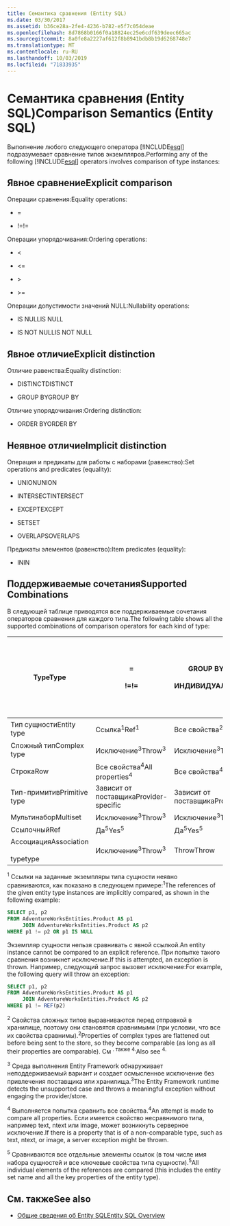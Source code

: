 ```yaml
---
title: Семантика сравнения (Entity SQL)
ms.date: 03/30/2017
ms.assetid: b36ce28a-2fe4-4236-b782-e5f7c054deae
ms.openlocfilehash: 8d7868b0166f0a18824ec25e6cdf639deec665ac
ms.sourcegitcommit: 8a0fe8a2227af612f8b8941bdb8b19d6268748e7
ms.translationtype: MT
ms.contentlocale: ru-RU
ms.lasthandoff: 10/03/2019
ms.locfileid: "71833935"
---
```

# <a name="comparison-semantics-entity-sql"></a><span data-ttu-id="37d9b-102">Семантика сравнения (Entity SQL)</span><span class="sxs-lookup"><span data-stu-id="37d9b-102">Comparison Semantics (Entity SQL)</span></span>
<span data-ttu-id="37d9b-103">Выполнение любого следующего оператора [!INCLUDE[esql](../../../../../../includes/esql-md.md)] подразумевает сравнение типов экземпляров.</span><span class="sxs-lookup"><span data-stu-id="37d9b-103">Performing any of the following [!INCLUDE[esql](../../../../../../includes/esql-md.md)] operators involves comparison of type instances:</span></span>  
  
## <a name="explicit-comparison"></a><span data-ttu-id="37d9b-104">Явное сравнение</span><span class="sxs-lookup"><span data-stu-id="37d9b-104">Explicit comparison</span></span>  
 <span data-ttu-id="37d9b-105">Операции сравнения:</span><span class="sxs-lookup"><span data-stu-id="37d9b-105">Equality operations:</span></span>  
  
- =  
  
- <span data-ttu-id="37d9b-106">!=</span><span class="sxs-lookup"><span data-stu-id="37d9b-106">!=</span></span>  
  
 <span data-ttu-id="37d9b-107">Операции упорядочивания:</span><span class="sxs-lookup"><span data-stu-id="37d9b-107">Ordering operations:</span></span>  
  
- <  
  
- \<=  
  
- \>  
  
- \>=  
  
 <span data-ttu-id="37d9b-108">Операции допустимости значений NULL:</span><span class="sxs-lookup"><span data-stu-id="37d9b-108">Nullability operations:</span></span>  
  
- <span data-ttu-id="37d9b-109">IS NULL</span><span class="sxs-lookup"><span data-stu-id="37d9b-109">IS NULL</span></span>  
  
- <span data-ttu-id="37d9b-110">IS NOT NULL</span><span class="sxs-lookup"><span data-stu-id="37d9b-110">IS NOT NULL</span></span>  
  
## <a name="explicit-distinction"></a><span data-ttu-id="37d9b-111">Явное отличие</span><span class="sxs-lookup"><span data-stu-id="37d9b-111">Explicit distinction</span></span>  
 <span data-ttu-id="37d9b-112">Отличие равенства:</span><span class="sxs-lookup"><span data-stu-id="37d9b-112">Equality distinction:</span></span>  
  
- <span data-ttu-id="37d9b-113">DISTINCT</span><span class="sxs-lookup"><span data-stu-id="37d9b-113">DISTINCT</span></span>  
  
- <span data-ttu-id="37d9b-114">GROUP BY</span><span class="sxs-lookup"><span data-stu-id="37d9b-114">GROUP BY</span></span>  
  
 <span data-ttu-id="37d9b-115">Отличие упорядочивания:</span><span class="sxs-lookup"><span data-stu-id="37d9b-115">Ordering distinction:</span></span>  
  
- <span data-ttu-id="37d9b-116">ORDER BY</span><span class="sxs-lookup"><span data-stu-id="37d9b-116">ORDER BY</span></span>  
  
## <a name="implicit-distinction"></a><span data-ttu-id="37d9b-117">Неявное отличие</span><span class="sxs-lookup"><span data-stu-id="37d9b-117">Implicit distinction</span></span>  
 <span data-ttu-id="37d9b-118">Операция и предикаты для работы с наборами (равенство):</span><span class="sxs-lookup"><span data-stu-id="37d9b-118">Set operations and predicates (equality):</span></span>  
  
- <span data-ttu-id="37d9b-119">UNION</span><span class="sxs-lookup"><span data-stu-id="37d9b-119">UNION</span></span>  
  
- <span data-ttu-id="37d9b-120">INTERSECT</span><span class="sxs-lookup"><span data-stu-id="37d9b-120">INTERSECT</span></span>  
  
- <span data-ttu-id="37d9b-121">EXCEPT</span><span class="sxs-lookup"><span data-stu-id="37d9b-121">EXCEPT</span></span>  
  
- <span data-ttu-id="37d9b-122">SET</span><span class="sxs-lookup"><span data-stu-id="37d9b-122">SET</span></span>  
  
- <span data-ttu-id="37d9b-123">OVERLAPS</span><span class="sxs-lookup"><span data-stu-id="37d9b-123">OVERLAPS</span></span>  
  
 <span data-ttu-id="37d9b-124">Предикаты элементов (равенство):</span><span class="sxs-lookup"><span data-stu-id="37d9b-124">Item predicates (equality):</span></span>  
  
- <span data-ttu-id="37d9b-125">IN</span><span class="sxs-lookup"><span data-stu-id="37d9b-125">IN</span></span>  
  
## <a name="supported-combinations"></a><span data-ttu-id="37d9b-126">Поддерживаемые сочетания</span><span class="sxs-lookup"><span data-stu-id="37d9b-126">Supported Combinations</span></span>  
 <span data-ttu-id="37d9b-127">В следующей таблице приводятся все поддерживаемые сочетания операторов сравнения для каждого типа.</span><span class="sxs-lookup"><span data-stu-id="37d9b-127">The following table shows all the supported combinations of comparison operators for each kind of type:</span></span>  
  
|<span data-ttu-id="37d9b-128">**Type**</span><span class="sxs-lookup"><span data-stu-id="37d9b-128">**Type**</span></span>|**=**<br /><br /> <span data-ttu-id="37d9b-129">**\!=**</span><span class="sxs-lookup"><span data-stu-id="37d9b-129">**!=**</span></span>|<span data-ttu-id="37d9b-130">**GROUP BY**</span><span class="sxs-lookup"><span data-stu-id="37d9b-130">**GROUP BY**</span></span><br /><br /> <span data-ttu-id="37d9b-131">**ИНДИВИДУАЛЬНО**</span><span class="sxs-lookup"><span data-stu-id="37d9b-131">**DISTINCT**</span></span>|<span data-ttu-id="37d9b-132">**UNION**</span><span class="sxs-lookup"><span data-stu-id="37d9b-132">**UNION**</span></span><br /><br /> <span data-ttu-id="37d9b-133">**INTERSECT**</span><span class="sxs-lookup"><span data-stu-id="37d9b-133">**INTERSECT**</span></span><br /><br /> <span data-ttu-id="37d9b-134">**EXCEPT**</span><span class="sxs-lookup"><span data-stu-id="37d9b-134">**EXCEPT**</span></span><br /><br /> <span data-ttu-id="37d9b-135">**SET**</span><span class="sxs-lookup"><span data-stu-id="37d9b-135">**SET**</span></span><br /><br /> <span data-ttu-id="37d9b-136">**OVERLAPS**</span><span class="sxs-lookup"><span data-stu-id="37d9b-136">**OVERLAPS**</span></span>|<span data-ttu-id="37d9b-137">**IN**</span><span class="sxs-lookup"><span data-stu-id="37d9b-137">**IN**</span></span>|<span data-ttu-id="37d9b-138">**<   <=**</span><span class="sxs-lookup"><span data-stu-id="37d9b-138">**<   <=**</span></span><br /><br /> <span data-ttu-id="37d9b-139">**>   >=**</span><span class="sxs-lookup"><span data-stu-id="37d9b-139">**>   >=**</span></span>|<span data-ttu-id="37d9b-140">**ORDER BY**</span><span class="sxs-lookup"><span data-stu-id="37d9b-140">**ORDER BY**</span></span>|<span data-ttu-id="37d9b-141">**ИМЕЕТ ЗНАЧЕНИЕ NULL**</span><span class="sxs-lookup"><span data-stu-id="37d9b-141">**IS NULL**</span></span><br /><br /> <span data-ttu-id="37d9b-142">**НЕ РАВНО NULL**</span><span class="sxs-lookup"><span data-stu-id="37d9b-142">**IS NOT NULL**</span></span>|  
|-|-|-|-|-|-|-|-|  
|<span data-ttu-id="37d9b-143">Тип сущности</span><span class="sxs-lookup"><span data-stu-id="37d9b-143">Entity type</span></span>|<span data-ttu-id="37d9b-144">Ссылка<sup>1</sup></span><span class="sxs-lookup"><span data-stu-id="37d9b-144">Ref<sup>1</sup></span></span>|<span data-ttu-id="37d9b-145">Все свойства<sup>2</sup></span><span class="sxs-lookup"><span data-stu-id="37d9b-145">All properties<sup>2</sup></span></span>|<span data-ttu-id="37d9b-146">Все свойства<sup>2</sup></span><span class="sxs-lookup"><span data-stu-id="37d9b-146">All properties<sup>2</sup></span></span>|<span data-ttu-id="37d9b-147">Все свойства<sup>2</sup></span><span class="sxs-lookup"><span data-stu-id="37d9b-147">All properties<sup>2</sup></span></span>|<span data-ttu-id="37d9b-148">Исключение<sup>3</sup></span><span class="sxs-lookup"><span data-stu-id="37d9b-148">Throw<sup>3</sup></span></span>|<span data-ttu-id="37d9b-149">Исключение<sup>3</sup></span><span class="sxs-lookup"><span data-stu-id="37d9b-149">Throw<sup>3</sup></span></span>|<span data-ttu-id="37d9b-150">Ссылка<sup>1</sup></span><span class="sxs-lookup"><span data-stu-id="37d9b-150">Ref<sup>1</sup></span></span>|  
|<span data-ttu-id="37d9b-151">Сложный тип</span><span class="sxs-lookup"><span data-stu-id="37d9b-151">Complex type</span></span>|<span data-ttu-id="37d9b-152">Исключение<sup>3</sup></span><span class="sxs-lookup"><span data-stu-id="37d9b-152">Throw<sup>3</sup></span></span>|<span data-ttu-id="37d9b-153">Исключение<sup>3</sup></span><span class="sxs-lookup"><span data-stu-id="37d9b-153">Throw<sup>3</sup></span></span>|<span data-ttu-id="37d9b-154">Исключение<sup>3</sup></span><span class="sxs-lookup"><span data-stu-id="37d9b-154">Throw<sup>3</sup></span></span>|<span data-ttu-id="37d9b-155">Исключение<sup>3</sup></span><span class="sxs-lookup"><span data-stu-id="37d9b-155">Throw<sup>3</sup></span></span>|<span data-ttu-id="37d9b-156">Исключение<sup>3</sup></span><span class="sxs-lookup"><span data-stu-id="37d9b-156">Throw<sup>3</sup></span></span>|<span data-ttu-id="37d9b-157">Исключение<sup>3</sup></span><span class="sxs-lookup"><span data-stu-id="37d9b-157">Throw<sup>3</sup></span></span>|<span data-ttu-id="37d9b-158">Исключение<sup>3</sup></span><span class="sxs-lookup"><span data-stu-id="37d9b-158">Throw<sup>3</sup></span></span>|  
|<span data-ttu-id="37d9b-159">Строка</span><span class="sxs-lookup"><span data-stu-id="37d9b-159">Row</span></span>|<span data-ttu-id="37d9b-160">Все свойства<sup>4</sup></span><span class="sxs-lookup"><span data-stu-id="37d9b-160">All properties<sup>4</sup></span></span>|<span data-ttu-id="37d9b-161">Все свойства<sup>4</sup></span><span class="sxs-lookup"><span data-stu-id="37d9b-161">All properties<sup>4</sup></span></span>|<span data-ttu-id="37d9b-162">Все свойства<sup>4</sup></span><span class="sxs-lookup"><span data-stu-id="37d9b-162">All properties<sup>4</sup></span></span>|<span data-ttu-id="37d9b-163">Исключение<sup>3</sup></span><span class="sxs-lookup"><span data-stu-id="37d9b-163">Throw<sup>3</sup></span></span>|<span data-ttu-id="37d9b-164">Исключение<sup>3</sup></span><span class="sxs-lookup"><span data-stu-id="37d9b-164">Throw<sup>3</sup></span></span>|<span data-ttu-id="37d9b-165">Все свойства<sup>4</sup></span><span class="sxs-lookup"><span data-stu-id="37d9b-165">All properties<sup>4</sup></span></span>|<span data-ttu-id="37d9b-166">Исключение<sup>3</sup></span><span class="sxs-lookup"><span data-stu-id="37d9b-166">Throw<sup>3</sup></span></span>|  
|<span data-ttu-id="37d9b-167">Тип-примитив</span><span class="sxs-lookup"><span data-stu-id="37d9b-167">Primitive type</span></span>|<span data-ttu-id="37d9b-168">Зависит от поставщика</span><span class="sxs-lookup"><span data-stu-id="37d9b-168">Provider-specific</span></span>|<span data-ttu-id="37d9b-169">Зависит от поставщика</span><span class="sxs-lookup"><span data-stu-id="37d9b-169">Provider-specific</span></span>|<span data-ttu-id="37d9b-170">Зависит от поставщика</span><span class="sxs-lookup"><span data-stu-id="37d9b-170">Provider-specific</span></span>|<span data-ttu-id="37d9b-171">Зависит от поставщика</span><span class="sxs-lookup"><span data-stu-id="37d9b-171">Provider-specific</span></span>|<span data-ttu-id="37d9b-172">Зависит от поставщика</span><span class="sxs-lookup"><span data-stu-id="37d9b-172">Provider-specific</span></span>|<span data-ttu-id="37d9b-173">Зависит от поставщика</span><span class="sxs-lookup"><span data-stu-id="37d9b-173">Provider-specific</span></span>|<span data-ttu-id="37d9b-174">Зависит от поставщика</span><span class="sxs-lookup"><span data-stu-id="37d9b-174">Provider-specific</span></span>|  
|<span data-ttu-id="37d9b-175">Мультинабор</span><span class="sxs-lookup"><span data-stu-id="37d9b-175">Multiset</span></span>|<span data-ttu-id="37d9b-176">Исключение<sup>3</sup></span><span class="sxs-lookup"><span data-stu-id="37d9b-176">Throw<sup>3</sup></span></span>|<span data-ttu-id="37d9b-177">Исключение<sup>3</sup></span><span class="sxs-lookup"><span data-stu-id="37d9b-177">Throw<sup>3</sup></span></span>|<span data-ttu-id="37d9b-178">Исключение<sup>3</sup></span><span class="sxs-lookup"><span data-stu-id="37d9b-178">Throw<sup>3</sup></span></span>|<span data-ttu-id="37d9b-179">Исключение<sup>3</sup></span><span class="sxs-lookup"><span data-stu-id="37d9b-179">Throw<sup>3</sup></span></span>|<span data-ttu-id="37d9b-180">Исключение<sup>3</sup></span><span class="sxs-lookup"><span data-stu-id="37d9b-180">Throw<sup>3</sup></span></span>|<span data-ttu-id="37d9b-181">Исключение<sup>3</sup></span><span class="sxs-lookup"><span data-stu-id="37d9b-181">Throw<sup>3</sup></span></span>|<span data-ttu-id="37d9b-182">Исключение<sup>3</sup></span><span class="sxs-lookup"><span data-stu-id="37d9b-182">Throw<sup>3</sup></span></span>|  
|<span data-ttu-id="37d9b-183">Ссылочный</span><span class="sxs-lookup"><span data-stu-id="37d9b-183">Ref</span></span>|<span data-ttu-id="37d9b-184">Да<sup>5</sup></span><span class="sxs-lookup"><span data-stu-id="37d9b-184">Yes<sup>5</sup></span></span>|<span data-ttu-id="37d9b-185">Да<sup>5</sup></span><span class="sxs-lookup"><span data-stu-id="37d9b-185">Yes<sup>5</sup></span></span>|<span data-ttu-id="37d9b-186">Да<sup>5</sup></span><span class="sxs-lookup"><span data-stu-id="37d9b-186">Yes<sup>5</sup></span></span>|<span data-ttu-id="37d9b-187">Да<sup>5</sup></span><span class="sxs-lookup"><span data-stu-id="37d9b-187">Yes<sup>5</sup></span></span>|<span data-ttu-id="37d9b-188">Throw</span><span class="sxs-lookup"><span data-stu-id="37d9b-188">Throw</span></span>|<span data-ttu-id="37d9b-189">Throw</span><span class="sxs-lookup"><span data-stu-id="37d9b-189">Throw</span></span>|<span data-ttu-id="37d9b-190">Да<sup>5</sup></span><span class="sxs-lookup"><span data-stu-id="37d9b-190">Yes<sup>5</sup></span></span>|  
|<span data-ttu-id="37d9b-191">Ассоциация</span><span class="sxs-lookup"><span data-stu-id="37d9b-191">Association</span></span><br /><br /> <span data-ttu-id="37d9b-192">type</span><span class="sxs-lookup"><span data-stu-id="37d9b-192">type</span></span>|<span data-ttu-id="37d9b-193">Исключение<sup>3</sup></span><span class="sxs-lookup"><span data-stu-id="37d9b-193">Throw<sup>3</sup></span></span>|<span data-ttu-id="37d9b-194">Throw</span><span class="sxs-lookup"><span data-stu-id="37d9b-194">Throw</span></span>|<span data-ttu-id="37d9b-195">Throw</span><span class="sxs-lookup"><span data-stu-id="37d9b-195">Throw</span></span>|<span data-ttu-id="37d9b-196">Throw</span><span class="sxs-lookup"><span data-stu-id="37d9b-196">Throw</span></span>|<span data-ttu-id="37d9b-197">Исключение<sup>3</sup></span><span class="sxs-lookup"><span data-stu-id="37d9b-197">Throw<sup>3</sup></span></span>|<span data-ttu-id="37d9b-198">Исключение<sup>3</sup></span><span class="sxs-lookup"><span data-stu-id="37d9b-198">Throw<sup>3</sup></span></span>|<span data-ttu-id="37d9b-199">Исключение<sup>3</sup></span><span class="sxs-lookup"><span data-stu-id="37d9b-199">Throw<sup>3</sup></span></span>|  
  
 <span data-ttu-id="37d9b-200"><sup>1</sup> Ссылки на заданные экземпляры типа сущности неявно сравниваются, как показано в следующем примере:</span><span class="sxs-lookup"><span data-stu-id="37d9b-200"><sup>1</sup>The references of the given entity type instances are implicitly compared, as shown in the following example:</span></span>  
  
```sql  
SELECT p1, p2   
FROM AdventureWorksEntities.Product AS p1   
     JOIN AdventureWorksEntities.Product AS p2   
WHERE p1 != p2 OR p1 IS NULL  
```  
  
 <span data-ttu-id="37d9b-201">Экземпляр сущности нельзя сравнивать с явной ссылкой.</span><span class="sxs-lookup"><span data-stu-id="37d9b-201">An entity instance cannot be compared to an explicit reference.</span></span> <span data-ttu-id="37d9b-202">При попытке такого сравнения возникнет исключение.</span><span class="sxs-lookup"><span data-stu-id="37d9b-202">If this is attempted, an exception is thrown.</span></span> <span data-ttu-id="37d9b-203">Например, следующий запрос вызовет исключение:</span><span class="sxs-lookup"><span data-stu-id="37d9b-203">For example, the following query will throw an exception:</span></span>  
  
```sql  
SELECT p1, p2   
FROM AdventureWorksEntities.Product AS p1   
     JOIN AdventureWorksEntities.Product AS p2   
WHERE p1 != REF(p2)  
```  
  
 <span data-ttu-id="37d9b-204"><sup>2</sup> Свойства сложных типов выравниваются перед отправкой в хранилище, поэтому они становятся сравнимыми (при условии, что все их свойства сравнимы).</span><span class="sxs-lookup"><span data-stu-id="37d9b-204"><sup>2</sup>Properties of complex types are flattened out before being sent to the store, so they become comparable (as long as all their properties are comparable).</span></span> <span data-ttu-id="37d9b-205">См <sup>. также 4.</sup></span><span class="sxs-lookup"><span data-stu-id="37d9b-205">Also see <sup>4.</sup></span></span>  
  
 <span data-ttu-id="37d9b-206"><sup>3</sup> Среда выполнения Entity Framework обнаруживает неподдерживаемый вариант и создает осмысленное исключение без привлечения поставщика или хранилища.</span><span class="sxs-lookup"><span data-stu-id="37d9b-206"><sup>3</sup>The Entity Framework runtime detects the unsupported case and throws a meaningful exception without engaging the provider/store.</span></span>  
  
 <span data-ttu-id="37d9b-207"><sup>4</sup> Выполняется попытка сравнить все свойства.</span><span class="sxs-lookup"><span data-stu-id="37d9b-207"><sup>4</sup>An attempt is made to compare all properties.</span></span> <span data-ttu-id="37d9b-208">Если имеется свойство несравнимого типа, например text, ntext или image, может возникнуть серверное исключение.</span><span class="sxs-lookup"><span data-stu-id="37d9b-208">If there is a property that is of a non-comparable type, such as text, ntext, or image, a server exception might be thrown.</span></span>  
  
 <span data-ttu-id="37d9b-209"><sup>5</sup> Сравниваются все отдельные элементы ссылок (в том числе имя набора сущностей и все ключевые свойства типа сущности).</span><span class="sxs-lookup"><span data-stu-id="37d9b-209"><sup>5</sup>All individual elements of the references are compared (this includes the entity set name and all the key properties of the entity type).</span></span>  
  
## <a name="see-also"></a><span data-ttu-id="37d9b-210">См. также</span><span class="sxs-lookup"><span data-stu-id="37d9b-210">See also</span></span>

- [<span data-ttu-id="37d9b-211">Общие сведения об Entity SQL</span><span class="sxs-lookup"><span data-stu-id="37d9b-211">Entity SQL Overview</span></span>](entity-sql-overview.md)
